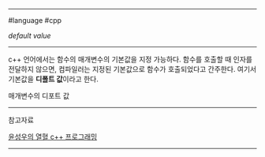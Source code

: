
---

#language #cpp 

*default value*

---

c++ 언어에서는 함수의 매개변수의 기본값을 지정 가능하다. 함수를 호출할 때 인자를 전달하지 않으면, 컴파일러는 지정된 기본값으로 함수가 호출되었다고 간주한다. 여기서 기본값을 **디폴트 값**이라고 한다.

매개변수의 디포트 값

---

참고자료

[윤성우의 열혈 c++ 프로그래밍](https://product.kyobobook.co.kr/detail/S000001589147)

---